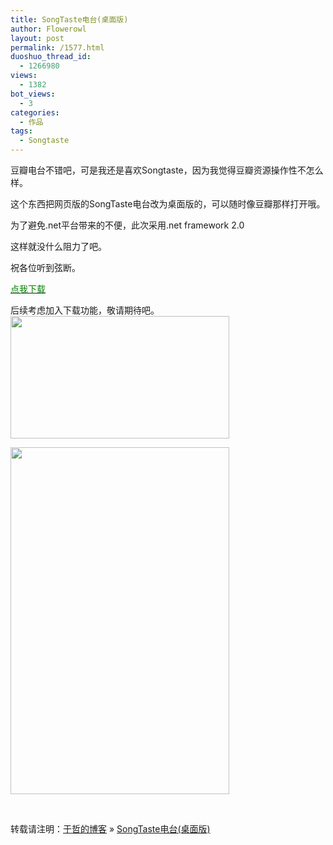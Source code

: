 ```yaml
---
title: SongTaste电台(桌面版)
author: Flowerowl
layout: post
permalink: /1577.html
duoshuo_thread_id:
  - 1266980
views:
  - 1382
bot_views:
  - 3
categories:
  - 作品
tags:
  - Songtaste
---
```

豆瓣电台不错吧，可是我还是喜欢Songtaste，因为我觉得豆瓣资源操作性不怎么样。

这个东西把网页版的SongTaste电台改为桌面版的，可以随时像豆瓣那样打开哦。

为了避免.net平台带来的不便，此次采用.net framework 2.0

这样就没什么阻力了吧。

祝各位听到弦断。

<span style="color: #008000;"><a href="http://dl.dbank.com/c0ehjgcwvr" target="_blank"><span style="color: #008000;">点我下载</span></a> </span>

后续考虑加入下载功能，敬请期待吧。  
[<img class="size-full wp-image-1579 aligncenter" title="songtaste" src="http://lazynight.me/wp-content/uploads/2012/03/songtaste.gif" alt="" width="350" height="196" />][1]

[<img class="size-full wp-image-1578 aligncenter" title="songtastelrc" src="http://lazynight.me/wp-content/uploads/2012/03/songtastelrc.gif" alt="" width="350" height="555" />][2]

<span style="color: #008000;"><a href="http://dl.dbank.com/c0ehjgcwvr" target="_blank"><span style="color: #008000;"><br /> </span></a></span>

转载请注明：[于哲的博客][3] &raquo; [SongTaste电台(桌面版)][4]

 [1]: http://lazynight.me/wp-content/uploads/2012/03/songtaste.gif
 [2]: http://lazynight.me/wp-content/uploads/2012/03/songtastelrc.gif
 [3]: http://localhost/wordpress
 [4]: http://localhost/wordpress/1577.html